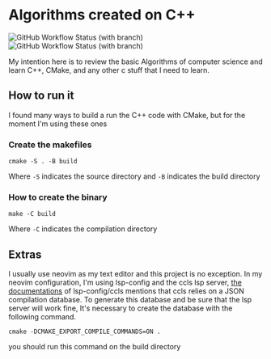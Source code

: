 # Algorithms created on C++

![GitHub Workflow Status (with branch)](https://img.shields.io/github/actions/workflow/status/codeDude64/cpp_algorithms/unit_tests.yml?branch=master&label=Master%20Unit%20test&style=plastic)
![GitHub Workflow Status (with branch)](https://img.shields.io/github/actions/workflow/status/codeDude64/cpp_algorithms/unit_tests.yml?branch=develop&label=Develop%20Unit%20test&style=plastic)

My intention here is to review the basic Algorithms of computer science
and learn C++, CMake, and any other c stuff that I need to learn.

## How to run it 

I found many ways to build a run the C++ code with CMake, but for the moment I'm using these ones

### Create the makefiles

`cmake -S . -B build`

Where `-S` indicates the source directory and `-B` indicates the build directory


### How to create the binary

`make -C build`

Where `-C` indicates the compilation directory


## Extras

I usually use neovim as my text editor and this project is no exception. In my neovim configuration, I'm using lsp-config and the ccls lsp server, [the documentations](https://github.com/neovim/nvim-lspconfig/blob/master/doc/server_configurations.md#ccls) of lsp-config/ccls mentions that ccls relies on a JSON compilation database.
To generate this database and be sure that the lsp server will work fine, It's necessary to create the database with the following command.

`cmake -DCMAKE_EXPORT_COMPILE_COMMANDS=ON .`

you should run this command on the build directory

